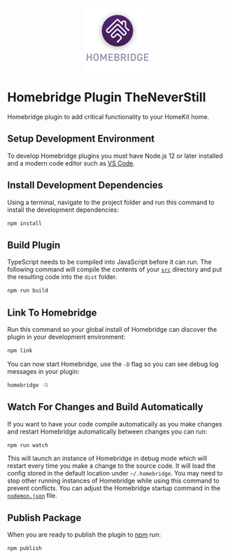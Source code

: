 <p align="center">

<img src="https://github.com/homebridge/branding/raw/master/logos/homebridge-wordmark-logo-vertical.png" width="150">

</p>

# Homebridge Plugin TheNeverStill

Homebridge plugin to add critical functionality to your HomeKit home.

## Setup Development Environment

To develop Homebridge plugins you must have Node.js 12 or later installed and a modern code editor such as [VS Code](https://code.visualstudio.com/).

## Install Development Dependencies

Using a terminal, navigate to the project folder and run this command to install the development dependencies:

```sh
npm install
```

## Build Plugin

TypeScript needs to be compiled into JavaScript before it can run. The following command will compile the contents of your [`src`](./src) directory and put the resulting code into the `dist` folder.

```sh
npm run build
```

## Link To Homebridge

Run this command so your global install of Homebridge can discover the plugin in your development environment:

```sh
npm link
```

You can now start Homebridge, use the `-D` flag so you can see debug log messages in your plugin:

```sh
homebridge -D
```

## Watch For Changes and Build Automatically

If you want to have your code compile automatically as you make changes and restart Homebridge automatically between changes you can run:

```sh
npm run watch
```

This will launch an instance of Homebridge in debug mode which will restart every time you make a change to the source code. It will load the config stored in the default location under `~/.homebridge`. You may need to stop other running instances of Homebridge while using this command to prevent conflicts. You can adjust the Homebridge startup command in the [`nodemon.json`](./nodemon.json) file.

## Publish Package

When you are ready to publish the plugin to [npm](https://www.npmjs.com/) run:

```sh
npm publish
```
